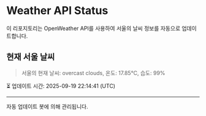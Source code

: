 
# Weather API Status

이 리포지토리는 OpenWeather API를 사용하여 서울의 날씨 정보를 자동으로 업데이트합니다.

## 현재 서울 날씨
> 서울의 현재 날씨: overcast clouds, 온도: 17.85°C, 습도: 99%

⏳ 업데이트 시간: 2025-09-19 22:14:41 (UTC)

---
자동 업데이트 봇에 의해 관리됩니다.
